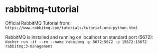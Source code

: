 # rabbitmq-tutorial
Official RabbitMQ Tutorial from: `https://www.rabbitmq.com/tutorials/tutorial-one-python.html`

RabbitMQ is installed and running on localhost on standard port (5672):
`docker run -it --rm --name rabbitmq -p 5672:5672 -p 15672:15672 rabbitmq:3-management`
